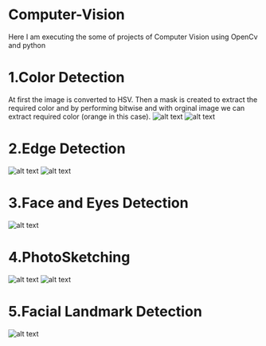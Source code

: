 # Computer-Vision
Here I am executing the some of projects of Computer Vision using OpenCv and python
# 1.Color Detection
At first the image is converted to HSV. Then a mask is created to extract the required color and by performing bitwise and with orginal image we can extract required color (orange in this case).
![alt text](https://github.com/ashok-133/Computer-Vision/blob/master/ColorDetection/car.jpg)
![alt text](https://github.com/ashok-133/Computer-Vision/blob/master/ColorDetection/carres.jpg)
# 2.Edge Detection
![alt text](https://github.com/ashok-133/Computer-Vision/blob/master/Edge%20Detection/edge.jpg)
![alt text](https://github.com/ashok-133/Computer-Vision/blob/master/Edge%20Detection/edge1.jpg)
# 3.Face and Eyes Detection
![alt text](https://github.com/ashok-133/Computer-Vision/blob/master/Face%20and%20Eyes%20Detection/Screenshot%202020-07-26%20at%208.50.01%20AM.png)
# 4.PhotoSketching
![alt text](https://github.com/ashok-133/Computer-Vision/blob/master/PhotoSketching/photo.jpg)
![alt text](https://github.com/ashok-133/Computer-Vision/blob/master/PhotoSketching/photo1.jpg)
# 5.Facial Landmark Detection
![alt text](https://github.com/ashok-133/Computer-Vision/blob/master/Facial%20Landmark%20Detection/faceland.jpg)
